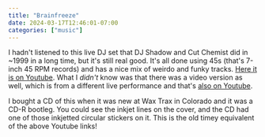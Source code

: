 ```yaml
---
title: "Brainfreeze"
date: 2024-03-17T12:46:01-07:00
categories: ["music"]
---
```


I hadn't listened to this live DJ set that DJ Shadow and Cut Chemist did in ~1999 in a long time, but it's still real good. It's all done using 45s (that's 7-inch 45 RPM records) and has a nice mix of weirdo and funky tracks. [Here it is on Youtube](https://www.youtube.com/watch?v=m4-iYnZtJcI). What I *didn't* know was that there was a video version as well, which is from a different live performance and that's [also on Youtube](https://www.youtube.com/watch?v=2HlOo0wwGQo).

I bought a CD of this when it was new at Wax Trax in Colorado and it was a CD-R bootleg. You could see the inkjet lines on the cover, and the CD had one of those inkjetted circular stickers on it. This is the old timey equivalent of the above Youtube links!
